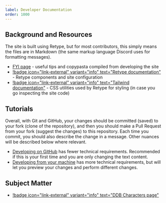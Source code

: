 ```yaml
---
label: Developer Documentation
order: 1000
---
```


## Background and Resources

The site is built using Retype, but for most contributors, this simply means the files are in Markdown (the same markup language Discord uses for formatting messages).

- [FYI page](/docs/dev-fyi/) - useful tips and copypasta compiled from developing the site
- [!badge icon="link-external" variant="info" text="Retype documentation"](https://retype.com/) - Retype components and site configuration
- [!badge icon="link-external" variant="info" text="Tailwind documentation"](https://tailwindcss.com/) - CSS utilities used by Retype for styling (in case you go inspecting the site code)

## Tutorials

Overall, with Git and GitHub, your changes should be committed (saved) to your fork (clone of the repository), and then you should make a Pull Request from your fork (suggest the changes) to this repository. Each time you commit, you should also describe the change in a message. Other nuances will be described below where relevant.

- [Developing on GitHub](/docs/github-dev/) has fewer technical requirements. Recommended if this is your first time and you are only changing the text content.
- [Developing from your machine](/docs/local-dev/) has more technical requirements, but will let you preview your changes and perform different changes.

##  Subject Matter

- [!badge icon="link-external" variant="info" text="DDB Characters page"](https://www.dndbeyond.com/characters/)